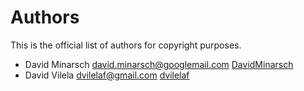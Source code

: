 # Authors

This is the official list of authors for copyright purposes.

* David Minarsch <david.minarsch@googlemail.com> [DavidMinarsch](https://github.com/DavidMinarsch)
* David Vilela <dvilelaf@gmail.com> [dvilelaf](https://github.com/dvilelaf)
